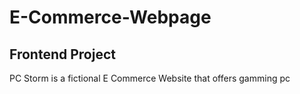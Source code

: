 # E-Commerce-Webpage
## Frontend Project
PC Storm is a fictional E Commerce Website that offers gamming pc
